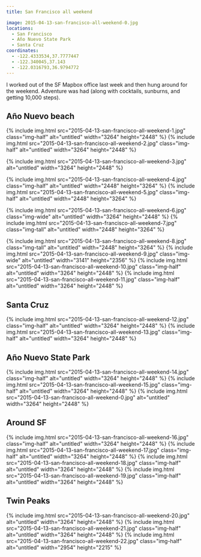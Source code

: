 ```yaml
---
title: San Francisco all weekend

image: 2015-04-13-san-francisco-all-weekend-0.jpg
locations:
  - San Francisco
  - Año Nuevo State Park
  - Santa Cruz
coordinates:
  - -122.4333534,37.7777447
  - -122.340045,37.143
  - -122.0316793,36.9794772
---
```


I worked out of the SF Mapbox office last week and then hung around for the weekend. Adventure was had (along with cocktails, sunburns, and getting 10,000 steps).

## Año Nuevo beach

<div class="photos">
{% include img.html src="2015-04-13-san-francisco-all-weekend-1.jpg" class="img-half" alt="untitled" width="3264" height="2448" %}
{% include img.html src="2015-04-13-san-francisco-all-weekend-2.jpg" class="img-half" alt="untitled" width="3264" height="2448" %}

{% include img.html src="2015-04-13-san-francisco-all-weekend-3.jpg" alt="untitled" width="3264" height="2448" %}

{% include img.html src="2015-04-13-san-francisco-all-weekend-4.jpg" class="img-half" alt="untitled" width="2448" height="3264" %}
{% include img.html src="2015-04-13-san-francisco-all-weekend-5.jpg" class="img-half" alt="untitled" width="2448" height="3264" %}

{% include img.html src="2015-04-13-san-francisco-all-weekend-6.jpg" class="img-wide" alt="untitled" width="3264" height="2448" %}
{% include img.html src="2015-04-13-san-francisco-all-weekend-7.jpg" class="img-tall" alt="untitled" width="2448" height="3264" %}

{% include img.html src="2015-04-13-san-francisco-all-weekend-8.jpg" class="img-tall" alt="untitled" width="2448" height="3264" %}
{% include img.html src="2015-04-13-san-francisco-all-weekend-9.jpg" class="img-wide" alt="untitled" width="3141" height="2356" %}
{% include img.html src="2015-04-13-san-francisco-all-weekend-10.jpg" class="img-half" alt="untitled" width="3264" height="2448" %}
{% include img.html src="2015-04-13-san-francisco-all-weekend-11.jpg" class="img-half" alt="untitled" width="3264" height="2448" %}

</div>

## Santa Cruz

<div class="photos">
{% include img.html src="2015-04-13-san-francisco-all-weekend-12.jpg" class="img-half" alt="untitled" width="3264" height="2448" %}
{% include img.html src="2015-04-13-san-francisco-all-weekend-13.jpg" class="img-half" alt="untitled" width="3264" height="2448" %}
</div>

## Año Nuevo State Park

<div class="photos">
{% include img.html src="2015-04-13-san-francisco-all-weekend-14.jpg" class="img-half" alt="untitled" width="3264" height="2448" %}
{% include img.html src="2015-04-13-san-francisco-all-weekend-15.jpg" class="img-half" alt="untitled" width="3264" height="2448" %}
{% include img.html src="2015-04-13-san-francisco-all-weekend-0.jpg" alt="untitled" width="3264" height="2448" %}
</div>

## Around SF

<div class="photos">
{% include img.html src="2015-04-13-san-francisco-all-weekend-16.jpg" class="img-half" alt="untitled" width="3264" height="2448" %}
{% include img.html src="2015-04-13-san-francisco-all-weekend-17.jpg" class="img-half" alt="untitled" width="3264" height="2448" %}
{% include img.html src="2015-04-13-san-francisco-all-weekend-18.jpg" class="img-half" alt="untitled" width="3264" height="2448" %}
{% include img.html src="2015-04-13-san-francisco-all-weekend-19.jpg" class="img-half" alt="untitled" width="3264" height="2448" %}
</div>

## Twin Peaks

<div class="photos">
{% include img.html src="2015-04-13-san-francisco-all-weekend-20.jpg" alt="untitled" width="3264" height="2448" %}
{% include img.html src="2015-04-13-san-francisco-all-weekend-21.jpg" class="img-half" alt="untitled" width="3264" height="2448" %}
{% include img.html src="2015-04-13-san-francisco-all-weekend-22.jpg" class="img-half" alt="untitled" width="2954" height="2215" %}
</div>
